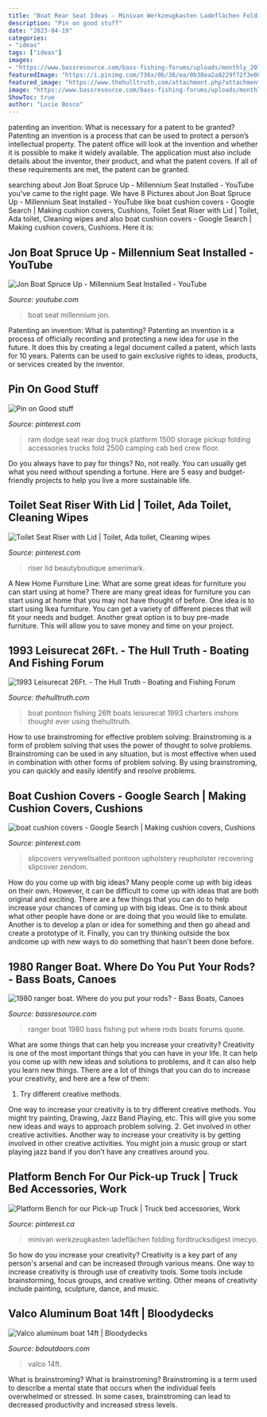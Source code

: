 ```yaml
---
title: "Boat Rear Seat Ideas - Minivan Werkzeugkasten Ladeflächen Folding Fordtrucksdigest Imecyo"
description: "Pin on good stuff"
date: "2023-04-19"
categories:
- "ideas"
tags: ["ideas"]
images:
- "https://www.bassresource.com/bass-fishing-forums/uploads/monthly_2019_04/ad_1543892406714.jpg.99743993990130b153968950004e7dc0.jpg"
featuredImage: "https://i.pinimg.com/736x/0b/38/ea/0b38ea2a8229f72f3e00c1cb847a86de--dodge-ram-forum-rear-seat.jpg"
featured_image: "https://www.thehulltruth.com/attachment.php?attachmentid=420394&amp;stc=1&amp;d=1399383729"
image: "https://www.bassresource.com/bass-fishing-forums/uploads/monthly_2019_04/ad_1543892406714.jpg.99743993990130b153968950004e7dc0.jpg"
ShowToc: true
author: "Lucie Bosco"
---
```



patenting an invention: What is necessary for a patent to be granted?
Patenting an invention is a process that can be used to protect a person’s intellectual property. The patent office will look at the invention and whether it is possible to make it widely available. The application must also include details about the inventor, their product, and what the patent covers. If all of these requirements are met, the patent can be granted.

	

		
searching about Jon Boat Spruce Up - Millennium Seat Installed - YouTube you've came to the right page. We have 8 Pictures about Jon Boat Spruce Up - Millennium Seat Installed - YouTube like boat cushion covers - Google Search | Making cushion covers, Cushions, Toilet Seat Riser with Lid | Toilet, Ada toilet, Cleaning wipes and also boat cushion covers - Google Search | Making cushion covers, Cushions. Here it is:
		
    
## Jon Boat Spruce Up - Millennium Seat Installed - YouTube

<img loading=lazy src="https://i.ytimg.com/vi/TehPvkD8Ga0/maxresdefault.jpg" onerror="this.onerror=null;this.src='https://tse2.mm.bing.net/th?id=OIP.A_TcoSBe9hpXYmBCP3DBJgHaEK&amp;pid=15.1';" alt="Jon Boat Spruce Up - Millennium Seat Installed - YouTube">

_Source: youtube.com_

>boat seat millennium jon. 

	

Patenting an invention: What is patenting?
Patenting an invention is a process of officially recording and protecting a new idea for use in the future. It does this by creating a legal document called a patent, which lasts for 10 years. Patents can be used to gain exclusive rights to ideas, products, or services created by the inventor.

    
## Pin On Good Stuff

<img loading=lazy src="https://i.pinimg.com/736x/0b/38/ea/0b38ea2a8229f72f3e00c1cb847a86de--dodge-ram-forum-rear-seat.jpg" onerror="this.onerror=null;this.src='https://tse3.mm.bing.net/th?id=OIP.wRXZhQy348codXQ4D4QCBADYEh&amp;pid=15.1';" alt="Pin on Good stuff">

_Source: pinterest.com_

>ram dodge seat rear dog truck platform 1500 storage pickup folding accessories trucks fold 2500 camping cab bed crew floor. 

	

Do you always have to pay for things? No, not really. You can usually get what you need without spending a fortune. Here are 5 easy and budget-friendly projects to help you live a more sustainable life.

    
## Toilet Seat Riser With Lid | Toilet, Ada Toilet, Cleaning Wipes

<img loading=lazy src="https://i.pinimg.com/474x/7a/1d/d6/7a1dd6f37a1ef84e45a60cb572d1a00f.jpg" onerror="this.onerror=null;this.src='https://tse1.mm.bing.net/th?id=OIP.RQvIxEU22OX7xLltip5G_wAAAA&amp;pid=15.1';" alt="Toilet Seat Riser with Lid | Toilet, Ada toilet, Cleaning wipes">

_Source: pinterest.com_

>riser lid beautyboutique amerimark. 

	

A New Home Furniture Line: What are some great ideas for furniture you can start using at home?
There are many great ideas for furniture you can start using at home that you may not have thought of before. One idea is to start using Ikea furniture. You can get a variety of different pieces that will fit your needs and budget. Another great option is to buy pre-made furniture. This will allow you to save money and time on your project.

    
## 1993 Leisurecat 26Ft. - The Hull Truth - Boating And Fishing Forum

<img loading=lazy src="https://www.thehulltruth.com/attachment.php?attachmentid=420394&amp;stc=1&amp;d=1399383729" onerror="this.onerror=null;this.src='https://tse2.mm.bing.net/th?id=OIP.2Gixm5XOtLGEviRNlAPbZAHaEK&amp;pid=15.1';" alt="1993 Leisurecat 26Ft. - The Hull Truth - Boating and Fishing Forum">

_Source: thehulltruth.com_

>boat pontoon fishing 26ft boats leisurecat 1993 charters inshore thought ever using thehulltruth. 

	

How to use brainstroming for effective problem solving:
Brainstroming is a form of problem solving that uses the power of thought to solve problems. Brainstroming can be used in any situation, but is most effective when used in combination with other forms of problem solving. By using brainstroming, you can quickly and easily identify and resolve problems.

    
## Boat Cushion Covers - Google Search | Making Cushion Covers, Cushions

<img loading=lazy src="https://i.pinimg.com/736x/55/50/5f/55505fe24f52145e0d99b07ba2e0bd35.jpg" onerror="this.onerror=null;this.src='https://tse1.mm.bing.net/th?id=OIP.DWtBXDAeOcr3OgobQEq0NgHaJ3&amp;pid=15.1';" alt="boat cushion covers - Google Search | Making cushion covers, Cushions">

_Source: pinterest.com_

>slipcovers verywellsalted pontoon upholstery reupholster recovering slipcover zendom. 

	

How do you come up with big ideas?
Many people come up with big ideas on their own. However, it can be difficult to come up with ideas that are both original and exciting. There are a few things that you can do to help increase your chances of coming up with big ideas. One is to think about what other people have done or are doing that you would like to emulate. Another is to develop a plan or idea for something and then go ahead and create a prototype of it. Finally, you can try thinking outside the box andcome up with new ways to do something that hasn't been done before.

    
## 1980 Ranger Boat. Where Do You Put Your Rods? - Bass Boats, Canoes

<img loading=lazy src="https://www.bassresource.com/bass-fishing-forums/uploads/monthly_2019_04/ad_1543892406714.jpg.99743993990130b153968950004e7dc0.jpg" onerror="this.onerror=null;this.src='https://tse4.mm.bing.net/th?id=OIP.BqbuPxdgsAouzflDbb1bhgHaJ4&amp;pid=15.1';" alt="1980 ranger boat. Where do you put your rods? - Bass Boats, Canoes">

_Source: bassresource.com_

>ranger boat 1980 bass fishing put where rods boats forums quote. 

	

What are some things that can help you increase your creativity?
Creativity is one of the most important things that you can have in your life. It can help you come up with new ideas and solutions to problems, and it can also help you learn new things. There are a lot of things that you can do to increase your creativity, and here are a few of them: 
1. Try different creative methods.

One way to increase your creativity is to try different creative methods. You might try painting, Drawing, Jazz Band Playing, etc. This will give you some new ideas and ways to approach problem solving. 
2. Get involved in other creative activities.
Another way to increase your creativity is by getting involved in other creative activities. You might join a music group or start playing jazz band if you don’t have any creatives around you.

    
## Platform Bench For Our Pick-up Truck | Truck Bed Accessories, Work

<img loading=lazy src="https://i.pinimg.com/736x/53/ee/7f/53ee7f86b1deb939ffb99277da51e57e.jpg" onerror="this.onerror=null;this.src='https://tse4.mm.bing.net/th?id=OIP.iO2pt__4zzVBoMM5Rp4LiAHaFj&amp;pid=15.1';" alt="Platform Bench for our Pick-up Truck | Truck bed accessories, Work">

_Source: pinterest.ca_

>minivan werkzeugkasten ladeflächen folding fordtrucksdigest imecyo. 

	

So how do you increase your creativity?
Creativity is a key part of any person's arsenal and can be increased through various means. One way to increase creativity is through use of creativity tools. Some tools include brainstorming, focus groups, and creative writing. Other means of creativity include painting, sculpture, dance, and music.

    
## Valco Aluminum Boat 14ft | Bloodydecks

<img loading=lazy src="https://www.bdoutdoors.com/forums/attachments/5590f107-81a0-4952-a1da-6cccaa991e30-jpeg.1035052/" onerror="this.onerror=null;this.src='https://tse3.mm.bing.net/th?id=OIP.5MbRuyud0Yka59p3PWB1jgHaJ4&amp;pid=15.1';" alt="Valco aluminum boat 14ft | Bloodydecks">

_Source: bdoutdoors.com_

>valco 14ft. 

	

What is brainstroming?
What is brainstroming? Brainstroming is a term used to describe a mental state that occurs when the individual feels overwhelmed or stressed. In some cases, brainstroming can lead to decreased productivity and increased stress levels.

